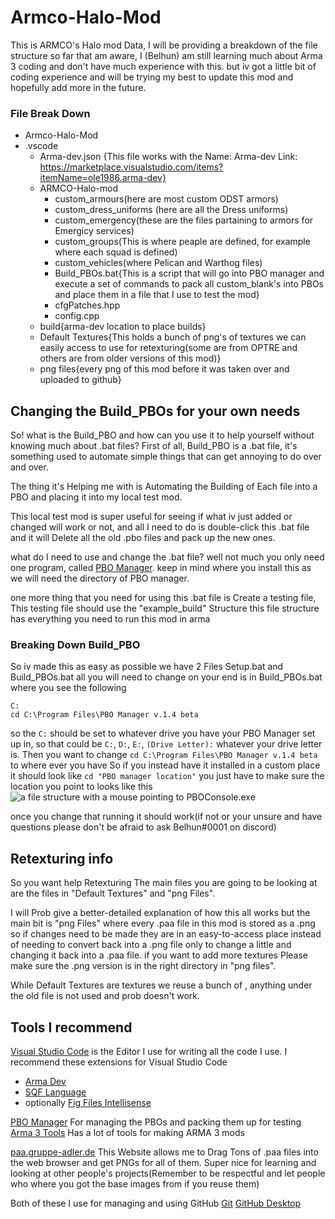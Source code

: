 # Armco-Halo-Mod
This is ARMCO's Halo mod Data, I will be providing a breakdown of the file structure so far that am aware, I (Belhun) am still learning much about Arma 3 coding and don't have much experience with this. but iv got a little bit of coding experience and will be trying my best to update this mod and hopefully add more in the future.


### File Break Down

- Armco-Halo-Mod
- .vscode
    - Arma-dev.json {This file works with the Name: Arma-dev Link: https://marketplace.visualstudio.com/items?itemName=ole1986.arma-dev}
  - ARMCO-Halo-mod
    - custom_armours(here are most custom ODST armors)
    - custom_dress_uniforms (here are all the Dress uniforms)   
    - custom_emergency(these are the files partaining to armors for Emergicy services)
    - custom_groups(This is where peaple are defined, for example where each squad is defined)
    - custom_vehicles(where Pelican and Warthog files)
    - Build_PBOs.bat{This is a script that will go into PBO manager and execute a set of commands to pack all custom_blank's into PBOs and place them in a file that I use to test the mod}
    - cfgPatches.hpp
    - config.cpp
  - build{arma-dev location to place builds}
  - Default Textures{This holds a bunch of png's of textures we can easily access to use for retexturing(some are from OPTRE and others are from older versions of this mod)}
  - png files{every png of this mod before it was taken over and uploaded to github}
  

## Changing the Build_PBOs for your own needs

So! what is the Build_PBO and how can you use it to help yourself without knowing much about .bat files?
First of all, Build_PBO is a .bat file, it's something used to automate simple things that can get annoying to do over and over.
 
The thing it's Helping me with is Automating the Building of Each file into a PBO and placing it into my local test mod.

This local test mod is super useful for seeing if what iv just added or changed will work or not, and all I need to do is double-click this .bat file and it will Delete all the old .pbo files and pack up the new ones. 

what do I need to use and change the .bat file? well not much you only need one program, called [PBO Manager](https://pbo-manager-v-1-4.software.informer.com/download/#downloading). keep in mind where you install this as we will need the directory of PBO manager.

one more thing that you need for using this .bat file is Create a testing file, This testing file should use the "example_build" Structure this file structure has everything you need to run this mod in arma

### Breaking Down Build_PBO

So iv made this as easy as possible we have 2 Files Setup.bat and Build_PBOs.bat
all you will need to change on your end is in Build_PBOs.bat where you see the following
```
C:
cd C:\Program Files\PBO Manager v.1.4 beta
```
so the ``` C: ``` should be set to whatever drive you have your PBO Manager set up in, so that could be  ``` C: ```, ``` D: ```, ``` E: ```,  ``` (Drive Letter): ``` whatever your drive letter is. Then you want to change ``` cd C:\Program Files\PBO Manager v.1.4 beta ``` to where ever you have So if you instead have it installed in a custom place it should look like ``` cd "PBO manager location" ``` you just have to make sure the location you point to looks like this 
![a file structure with a mouse pointing to PBOConsole.exe](https://i.imgur.com/R7J37l3.png)

once you change that running it should work(if not or your unsure and have questions please don't be afraid to ask Belhun#0001 on discord)


## Retexturing info
So you want help Retexturing The main files you are going to be looking at are the files in "Default Textures" and "png Files".

I will Prob give a better-detailed explanation of how this all works but the main bit is "png Files" where every .paa file in this mod is stored as a .png so if changes need to be made they are in an easy-to-access place instead of needing to convert back into a .png file only to change a little and changing it back into a .paa file. if you want to add more textures Please make sure the .png version is in the right directory in "png files".

While Default Textures are textures we reuse a bunch of , anything under the old file is not used and prob doesn't work.


## Tools I recommend
[Visual Studio Code](https://code.visualstudio.com/) is the Editor I use for writing all the code I use.
I recommend these extensions for Visual Studio Code
- [Arma Dev](https://marketplace.visualstudio.com/items?itemName=ole1986.arma-dev)
- [SQF Language](https://marketplace.visualstudio.com/items?itemName=Armitxes.sqf)
- optionally [Fig Files Intellisense](https://marketplace.visualstudio.com/items?itemName=kiriko.fig-unreleased)

[PBO Manager](https://pbo-manager-v-1-4.software.informer.com/download/#downloading) For managing the PBOs and packing them up for testing
[Arma 3 Tools](https://store.steampowered.com/app/233800/Arma_3_Tools/) Has a lot of tools for making ARMA 3 mods

[paa.gruppe-adler.de](https://paa.gruppe-adler.de/) This Website allows me to Drag Tons of .paa files into the web browser and get PNGs for all of them. Super nice for learning and looking at other people's projects(Remember to be respectful and let people who where you got the base images from if you reuse them)

Both of these I use for managing and using GitHub
[Git](https://git-scm.com/downloads)
[GitHub Desktop](https://desktop.github.com/)

